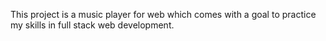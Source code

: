 This project is a music player for web which comes with a goal to practice my skills in full stack web development.
